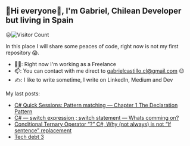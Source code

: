 ## 👋Hi everyone👋, I'm Gabriel, Chilean Developer but living in Spain

😥![Visitor Count](https://profile-counter.glitch.me/gabrielcastillocl/count.svg)

In this place I will share some peaces of code, right now is not my first repository 😱.

- 👨‍💻: Right now I'm working as a Freelance
- 📫: You can contact with me direct to  gabrielcastillo.cl@gmail.com 😉
- ✍️: I like to write sometime, I write on LinkedIn, Medium and Dev

My last posts:
- [C# Quick Sessions: Pattern matching — Chapter 1 The Declaration Pattern](https://medium.com/@gabrielcastillo.cl/c-quick-sessions-pattern-matching-chapter-1-the-declaration-pattern-b70b364bb3)
- [C# — switch expression ; switch statement — Whats comming on?](https://medium.com/@gabrielcastillo.cl/c-switch-expression-switch-statement-whats-comming-on-4cc537526ebc)
- [Conditional Ternary Operator “?” C#, Why (not always) is not “If sentence” replacement](https://medium.com/@gabrielcastillo.cl/conditional-ternary-operator-c-why-not-always-is-not-if-sentence-replacement-42f0b89e78cf)
- [Tech debt 3](https://www.linkedin.com/posts/gabrielitbusinessanalyst_deuda-t%C3%A9cnica-factores-internos-activity-6895023582309621760-jPyX)


